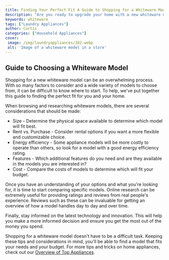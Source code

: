 ```yaml
---
title: Finding Your Perfect Fit A Guide to Shopping for a Whiteware Model
description: "Are you ready to upgrade your home with a new whiteware model Use this guide to find your perfect fit and make the best shopping decisions"
keywords: whiteware
tags: ["Laundry Appliances"]
author: Curtis
categories: ["Household Appliances"]
cover: 
 image: /img/laundryappliances/282.webp
 alt: 'Image of a whiteware model in a store'
---
```

## Guide to Choosing a Whiteware Model
Shopping for a new whiteware model can be an overwhelming process. With so many factors to consider and a wide variety of models to choose from, it can be difficult to know where to start. To help, we've put together this guide to finding the perfect fit for you and your home.

When browsing and researching whiteware models, there are several considerations that should be made:

* Size - Determine the physical space available to determine which model will fit best.
* Rent vs. Purchase - Consider rental options if you want a more flexible and customizable choice.
* Energy efficiency - Some appliance models will be more costly to operate than others, so look for a model with a good energy efficiency rating.
* Features - Which additional features do you need and are they available in the models you are interested in?
* Cost - Compare the costs of models to determine which will fit your budget.

Once you have an understanding of your options and what you're looking for, it is time to start comparing specific models. Online research can be extremely useful for providing ratings and reviews from real people's experience. Reviews such as these can be invaluable for getting an overview of how a model handles day to day and over time.

Finally, stay informed on the latest technology and innovation. This will help you make a more informed decision and ensure you get the most out of the money you spend.

Shopping for a whiteware model doesn't have to be a difficult task. Keeping these tips and considerations in mind, you'll be able to find a model that fits your needs and your budget. For more tips and tricks on home appliances, check out our [Overview of Top Appliances](./pages/appliance-overview).
